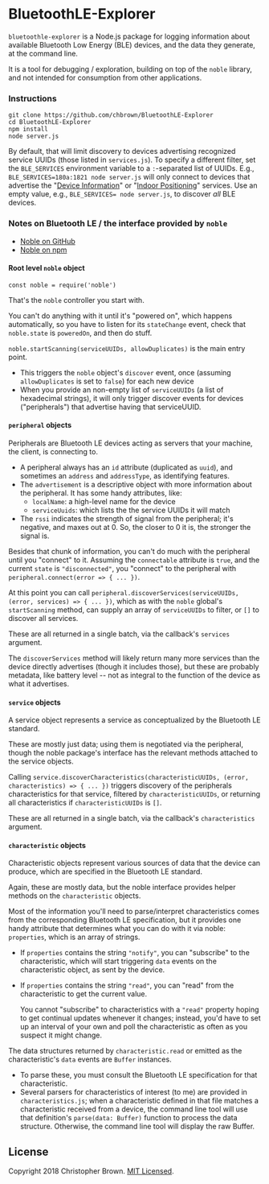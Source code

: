 # BluetoothLE-Explorer

`bluetoothle-explorer` is a Node.js package for logging information about available Bluetooth Low Energy (BLE) devices, and the data they generate, at the command line.

It is a tool for debugging / exploration, building on top of the `noble` library, and not intended for consumption from other applications.


### Instructions

    git clone https://github.com/chbrown/BluetoothLE-Explorer
    cd BluetoothLE-Explorer
    npm install
    node server.js

By default, that will limit discovery to devices advertising recognized service UUIDs (those listed in `services.js`).
To specify a different filter, set the `BLE_SERVICES` environment variable to a `:`-separated list of UUIDs.
E.g., `BLE_SERVICES=180a:1821 node server.js` will only connect to devices that advertise the "[Device Information](https://www.bluetooth.com/specifications/gatt/viewer?attributeXmlFile=org.bluetooth.service.device_information.xml)" or "[Indoor Positioning](https://www.bluetooth.com/specifications/gatt/viewer?attributeXmlFile=org.bluetooth.service.indoor_positioning.xml)" services.
Use an empty value, e.g., `BLE_SERVICES= node server.js`, to discover _all_ BLE devices.

### Notes on Bluetooth LE / the interface provided by `noble`

* [Noble on GitHub](https://github.com/sandeepmistry/noble)
* [Noble on npm](https://www.npmjs.com/package/noble)

#### Root level `noble` object

    const noble = require('noble')

That's the `noble` controller you start with.

You can't do anything with it until it's "powered on", which happens automatically,
so you have to listen for its `stateChange` event,
check that `noble.state` is `poweredOn`, and then do stuff.

`noble.startScanning(serviceUUIDs, allowDuplicates)` is the main entry point.
* This triggers the `noble` object's `discover` event, once (assuming `allowDuplicates` is set to `false`) for each new device
* When you provide an non-empty list of `serviceUUIDs` (a list of hexadecimal strings),
  it will only trigger discover events for devices ("peripherals") that advertise having that serviceUUID.

#### `peripheral` objects

Peripherals are Bluetooth LE devices acting as servers that your machine, the client, is connecting to.

* A peripheral always has an `id` attribute (duplicated as `uuid`), and sometimes an `address` and `addressType`, as identifying features.
* The `advertisement` is a descriptive object with more information about the peripheral.
  It has some handy attributes, like:
  - `localName`: a high-level name for the device
  - `serviceUuids`: which lists the the service UUIDs it will match
* The `rssi` indicates the strength of signal from the peripheral; it's negative, and maxes out at 0.
  So, the closer to 0 it is, the stronger the signal is.

Besides that chunk of information, you can't do much with the peripheral until you "connect" to it.
Assuming the `connectable` attribute is `true`, and the current `state` is `"disconnected"`,
you "connect" to the peripheral with `peripheral.connect(error => { ... })`.

At this point you can call `peripheral.discoverServices(serviceUUIDs, (error, services) => { ... })`,
which as with the `noble` global's `startScanning` method, can supply an array of `serviceUUIDs` to filter,
or `[]` to discover all services.

These are all returned in a single batch, via the callback's `services` argument.

The `discoverServices` method will likely return many more services than the device directly advertises (though it includes those),
but these are probably metadata, like battery level -- not as integral to the function of the device as what it advertises.

#### `service` objects

A service object represents a service as conceptualized by the Bluetooth LE standard.

These are mostly just data; using them is negotiated via the peripheral,
though the noble package's interface has the relevant methods attached to the service objects.

Calling `service.discoverCharacteristics(characteristicUUIDs, (error, characteristics) => { ... })`
triggers discovery of the peripherals characteristics for that service, filtered by `characteristicUUIDs`,
or returning all characteristics if `characteristicUUIDs` is `[]`.

These are all returned in a single batch, via the callback's `characteristics` argument.

#### `characteristic` objects

Characteristic objects represent various sources of data that the device can produce,
which are specified in the Bluetooth LE standard.

Again, these are mostly data, but the noble interface provides helper methods on the `characteristic` objects.

Most of the information you'll need to parse/interpret characteristics comes from the corresponding Bluetooth LE specification,
but it provides one handy attribute that determines what you can do with it via noble: `properties`, which is an array of strings.

* If `properties` contains the string `"notify"`, you can "subscribe" to the characteristic,
  which will start triggering `data` events on the characteristic object, as sent by the device.
* If `properties` contains the string `"read"`, you can "read" from the characteristic to get the current value.

  You cannot "subscribe" to characteristics with a `"read"` property hoping to get continual updates whenever it changes;
  instead, you'd have to set up an interval of your own and poll the characteristic as often as you suspect it might change.

The data structures returned by `characteristic.read` or emitted as the characteristic's `data` events are `Buffer` instances.
* To parse these, you must consult the Bluetooth LE specification for that characteristic.
* Several parsers for characteristics of interest (to me) are provided in `characteristics.js`;
  when a characteristic defined in that file matches a characteristic received from a device,
  the command line tool will use that definition's `parse(data: Buffer)` function to process the data structure.
  Otherwise, the command line tool will display the raw Buffer.


## License

Copyright 2018 Christopher Brown.
[MIT Licensed](https://chbrown.github.io/licenses/MIT/#2018).
